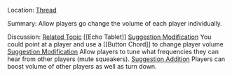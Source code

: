 Location: [Thread](https://discord.com/channels/1092928496474521700/1125528864609812483)

Summary:
Allow players go change the volume of each player individually.

Discussion:
[Related Topic](https://discord.com/channels/1092928496474521700/1125528864609812483/1125529566698553444) [[Echo Tablet]]
[Suggestion Modification](https://discord.com/channels/1092928496474521700/1125528864609812483/1125840502491725934) You could point at a player and use a [[Button Chord]] to change player volume
[Suggestion Modification](https://discord.com/channels/1092928496474521700/1125528864609812483/1126679210128314468) Allow players to tune what frequencies they can hear from other players (mute squeakers). 
[Suggestion Addition](https://discord.com/channels/1092928496474521700/1125528864609812483/1131737913235873812) Players can boost volume of other players as well as turn down.

